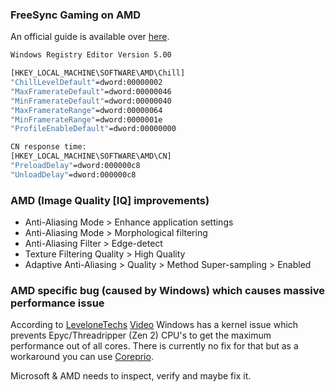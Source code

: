 ### FreeSync Gaming on AMD

An official guide is available over [here](https://www.amd.com/en/support/kb/faq/dh-019).

```bash
Windows Registry Editor Version 5.00

[HKEY_LOCAL_MACHINE\SOFTWARE\AMD\Chill]
"ChillLevelDefault"=dword:00000002
"MaxFramerateDefault"=dword:00000046
"MinFramerateDefault"=dword:00000040
"MaxFramerateRange"=dword:00000064
"MinFramerateRange"=dword:0000001e
"ProfileEnableDefault"=dword:00000000

CN response time:
[HKEY_LOCAL_MACHINE\SOFTWARE\AMD\CN]
"PreloadDelay"=dword:000000c8
"UnloadDelay"=dword:000000c8
```


### AMD (Image Quality [IQ] improvements)

* Anti-Aliasing Mode > Enhance application settings
* Anti-Aliasing Mode > Morphological filtering
* Anti-Aliasing Filter > Edge-detect
* Texture Filtering Quality > High Quality
* Adaptive Anti-Aliasing > Quality > Method Super-sampling > Enabled


### AMD specific bug (caused by Windows) which causes massive performance issue

According to [LeveloneTechs](https://level1techs.com/article/unlocking-2990wx-less-numa-aware-apps) [Video](https://www.youtube.com/watch?v=M2LOMTpCtLA&feature=youtu.be) Windows has a kernel issue which prevents Epyc/Threadripper (Zen 2) CPU's to get the maximum performance out of all cores. There is currently no fix for that but as a workaround you can use [Coreprio](https://bitsum.com/portfolio/coreprio/). 


Microsoft & AMD needs to inspect, verify and maybe fix it. 
